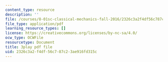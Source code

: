 ```yaml
---
content_type: resource
description: ''
file: /courses/8-01sc-classical-mechanics-fall-2016/2326c3a2f4df56c787c23ae916fd315c_oILq3xz_XtU.pdf
file_type: application/pdf
learning_resource_types: []
license: https://creativecommons.org/licenses/by-nc-sa/4.0/
ocw_type: OCWFile
resourcetype: Document
title: 3play pdf file
uid: 2326c3a2-f4df-56c7-87c2-3ae916fd315c
---
```

